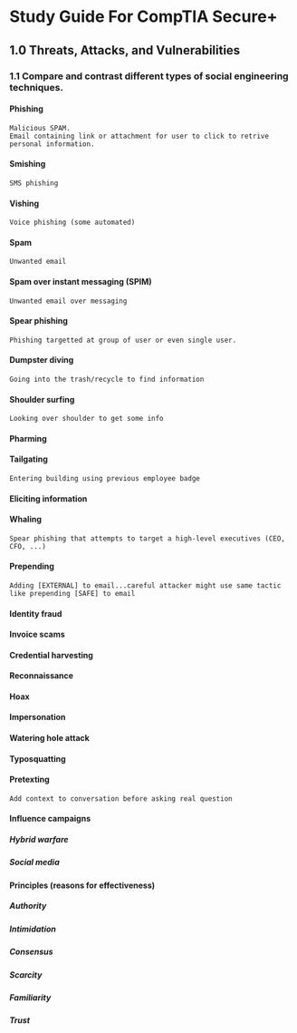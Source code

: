 # Study Guide For CompTIA Secure+

## 1.0 Threats, Attacks, and Vulnerabilities

### 1.1 Compare and contrast different types of social engineering techniques.

#### Phishing
    Malicious SPAM.
    Email containing link or attachment for user to click to retrive personal information.
#### Smishing
    SMS phishing
#### Vishing
    Voice phishing (some automated)
#### Spam
    Unwanted email
#### Spam over instant messaging (SPIM)
    Unwanted email over messaging
#### Spear phishing
    Phishing targetted at group of user or even single user.
#### Dumpster diving
    Going into the trash/recycle to find information
#### Shoulder surfing
    Looking over shoulder to get some info

#### Pharming
#### Tailgating
    Entering building using previous employee badge
#### Eliciting information
#### Whaling
    Spear phishing that attempts to target a high-level executives (CEO, CFO, ...)

#### Prepending
    Adding [EXTERNAL] to email...careful attacker might use same tactic like prepending [SAFE] to email

#### Identity fraud

#### Invoice scams
#### Credential harvesting
#### Reconnaissance
#### Hoax
#### Impersonation
#### Watering hole attack
#### Typosquatting
#### Pretexting
    Add context to conversation before asking real question
#### Influence campaigns
  ##### Hybrid warfare
  ##### Social media
#### Principles (reasons for effectiveness)
  ##### Authority
  ##### Intimidation
  ##### Consensus
  ##### Scarcity
  ##### Familiarity
  ##### Trust

